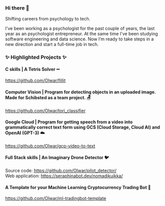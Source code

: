 ### Hi there 👋

Shifting careers from psychology to tech.

I've been working as a psychologist for the past couple of years, the last year as an psychologist entrepreneur. At the same time I've been studying software engineering and data science. Now I’m ready to take steps in a new direction and start a full-time job in tech.

### ✨ **Highlighted Projects** ✨

#### C skills | A Tetris Solver :heavy_minus_sign:
https://github.com/Olwar/fillit

#### Computer Vision | Program for detecting objects in an uploaded image. Made for Schibsted as a team project. :chair:
https://github.com/Olwar/tori_classifier

#### Google Cloud | Program for getting speech from a video into grammatically correct text form using GCS (Cloud Storage, Cloud AI) and OpenAI (GPT-3) :cloud:
https://github.com/Olwar/gcp-video-to-text

#### Full Stack skills | An Imaginary Drone Detector :bird:
Source code: https://github.com/Olwar/pilot_detector/  
Web application: https://seraphinabot.dev/nomadikuikka/

#### A Template for your Machine Learning Cryptocurrency Trading Bot :money_mouth_face:
https://github.com/Olwar/ml-tradingbot-template

<!--
**Olwar/Olwar** is a ✨ _special_ ✨ repository because its `README.md` (this file) appears on your GitHub profile.

Here are some ideas to get you started:

- 🔭 I’m currently working on ...
- 🌱 I’m currently learning ...
- 👯 I’m looking to collaborate on ...
- 🤔 I’m looking for help with ...
- 💬 Ask me about ...
- 📫 How to reach me: ...
- 😄 Pronouns: ...
- ⚡ Fun fact: ...
-->
